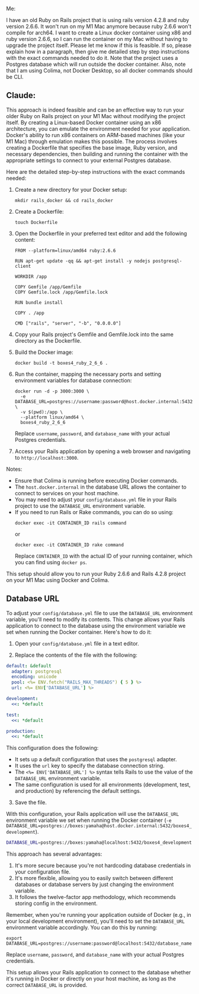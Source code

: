 Me:

I have an old Ruby on Rails project that is using rails version 4.2.8 and ruby version 2.6.6.  It won't run on my M1 Mac anymore because ruby 2.6.6 won't compile for arch64.  I want to create a Linux docker container using x86 and ruby version 2.6.6, so I can run the container on my Mac without having to upgrade the project itself.  Please let me know if this is feasible.  If so, please explain how in a paragraph, then give me detailed step by step instructions with the exact commands needed to do it.  Note that the project uses a Postgres database which will run outside the docker container.  Also, note that I am using Colima, not Docker Desktop, so all docker commands should be CLI.

## Claude:

This approach is indeed feasible and can be an effective way to run your older Ruby on Rails project on your M1 Mac without modifying the project itself. By creating a Linux-based Docker container using an x86 architecture, you can emulate the environment needed for your application. Docker's ability to run x86 containers on ARM-based machines (like your M1 Mac) through emulation makes this possible. The process involves creating a Dockerfile that specifies the base image, Ruby version, and necessary dependencies, then building and running the container with the appropriate settings to connect to your external Postgres database.

Here are the detailed step-by-step instructions with the exact commands needed:

1. Create a new directory for your Docker setup:
   ```
   mkdir rails_docker && cd rails_docker
   ```

2. Create a Dockerfile:
   ```
   touch Dockerfile
   ```

3. Open the Dockerfile in your preferred text editor and add the following content:
   ```
   FROM --platform=linux/amd64 ruby:2.6.6

   RUN apt-get update -qq && apt-get install -y nodejs postgresql-client

   WORKDIR /app

   COPY Gemfile /app/Gemfile
   COPY Gemfile.lock /app/Gemfile.lock

   RUN bundle install

   COPY . /app

   CMD ["rails", "server", "-b", "0.0.0.0"]
   ```

4. Copy your Rails project's Gemfile and Gemfile.lock into the same directory as the Dockerfile.

5. Build the Docker image:
   ```
   docker build -t boxes4_ruby_2_6_6 .
   ```

6. Run the container, mapping the necessary ports and setting environment variables for database connection:
   ```
   docker run -d -p 3000:3000 \
     -e DATABASE_URL=postgres://username:password@host.docker.internal:5432/database_name \
     -v $(pwd):/app \
     --platform linux/amd64 \
     boxes4_ruby_2_6_6
   ```

   Replace `username`, `password`, and `database_name` with your actual Postgres credentials.

7. Access your Rails application by opening a web browser and navigating to `http://localhost:3000`.

Notes:
- Ensure that Colima is running before executing Docker commands.
- The `host.docker.internal` in the database URL allows the container to connect to services on your host machine.
- You may need to adjust your `config/database.yml` file in your Rails project to use the `DATABASE_URL` environment variable.
- If you need to run Rails or Rake commands, you can do so using:
  ```
  docker exec -it CONTAINER_ID rails command
  ```
  or
  ```
  docker exec -it CONTAINER_ID rake command
  ```
  Replace `CONTAINER_ID` with the actual ID of your running container, which you can find using `docker ps`.

This setup should allow you to run your Ruby 2.6.6 and Rails 4.2.8 project on your M1 Mac using Docker and Colima.

## Database URL

To adjust your `config/database.yml` file to use the `DATABASE_URL` environment variable, you'll need to modify its contents. This change allows your Rails application to connect to the database using the environment variable we set when running the Docker container. Here's how to do it:

1. Open your `config/database.yml` file in a text editor.

2. Replace the contents of the file with the following:

```yaml
default: &default
  adapter: postgresql
  encoding: unicode
  pool: <%= ENV.fetch("RAILS_MAX_THREADS") { 5 } %>
  url: <%= ENV['DATABASE_URL'] %>

development:
  <<: *default

test:
  <<: *default

production:
  <<: *default
```

This configuration does the following:

- It sets up a default configuration that uses the `postgresql` adapter.
- It uses the `url` key to specify the database connection string.
- The `<%= ENV['DATABASE_URL'] %>` syntax tells Rails to use the value of the `DATABASE_URL` environment variable.
- The same configuration is used for all environments (development, test, and production) by referencing the default settings.

3. Save the file.

With this configuration, your Rails application will use the `DATABASE_URL` environment variable we set when running the Docker container (`-e DATABASE_URL=postgres://boxes:yamaha@host.docker.internal:5432/boxes4_development`).

```bash
DATABASE_URL=postgres://boxes:yamaha@localhost:5432/boxes4_development
```

This approach has several advantages:

1. It's more secure because you're not hardcoding database credentials in your configuration file.
2. It's more flexible, allowing you to easily switch between different databases or database servers by just changing the environment variable.
3. It follows the twelve-factor app methodology, which recommends storing config in the environment.

Remember, when you're running your application outside of Docker (e.g., in your local development environment), you'll need to set the `DATABASE_URL` environment variable accordingly. You can do this by running:

```
export DATABASE_URL=postgres://username:password@localhost:5432/database_name
```

Replace `username`, `password`, and `database_name` with your actual Postgres credentials.

This setup allows your Rails application to connect to the database whether it's running in Docker or directly on your host machine, as long as the correct `DATABASE_URL` is provided.